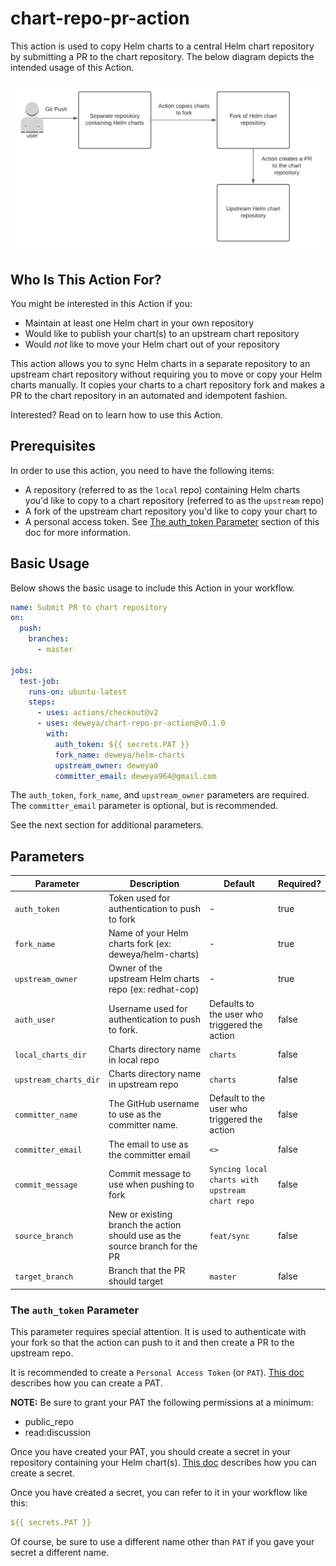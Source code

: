 # chart-repo-pr-action
This action is used to copy Helm charts to a central Helm chart repository by submitting a PR to the chart repository. The below diagram depicts the intended usage of this Action.

![Diagram of chart-repo-pr-action](./images/chart-repo-pr-action.png)

## Who Is This Action For?
You might be interested in this Action if you:
* Maintain at least one Helm chart in your own repository
* Would like to publish your chart(s) to an upstream chart repository
* Would _not_ like to move your Helm chart out of your repository

This action allows you to sync Helm charts in a separate repository to an upstream chart repository without requiring you to move or copy your Helm charts manually. It copies your charts to a chart repository fork and makes a PR to the chart repository in an automated and idempotent fashion.

Interested? Read on to learn how to use this Action.

## Prerequisites
In order to use this action, you need to have the following items:
* A repository (referred to as the `local` repo) containing Helm charts you'd like to copy to a chart repository (referred to as the `upstream` repo)
* A fork of the upstream chart repository you'd like to copy your chart to
* A personal access token. See [The auth_token Parameter](#the-auth_token-parameter) section of this doc for more information.

## Basic Usage
Below shows the basic usage to include this Action in your workflow.
```yaml
name: Submit PR to chart repository
on:
  push:
    branches:
      - master

jobs:
  test-job:
    runs-on: ubuntu-latest
    steps:
      - uses: actions/checkout@v2
      - uses: deweya/chart-repo-pr-action@v0.1.0
        with:
          auth_token: ${{ secrets.PAT }}
          fork_name: deweya/helm-charts
          upstream_owner: deweya0
          committer_email: deweya964@gmail.com
```
The `auth_token`, `fork_name`, and `upstream_owner` parameters are required. The `committer_email` parameter is optional, but is recommended.

See the next section for additional parameters.

## Parameters
| Parameter | Description | Default | Required? |
| --------- | ----------- | ------- | --------- |
| `auth_token` | Token used for authentication to push to fork | - | true |
| `fork_name` | Name of your Helm charts fork (ex: deweya/helm-charts) | - | true |
| `upstream_owner` | Owner of the upstream Helm charts repo (ex: redhat-cop) | - | true |
| `auth_user` | Username used for authentication to push to fork. | Defaults to the user who triggered the action | false |
| `local_charts_dir` | Charts directory name in local repo | `charts` | false |
| `upstream_charts_dir` | Charts directory name in upstream repo | `charts` | false |
| `committer_name` | The GitHub username to use as the committer name. | Default to the user who triggered the action | false |
| `committer_email` | The email to use as the committer email | `<>` | false |
| `commit_message` | Commit message to use when pushing to fork | `Syncing local charts with upstream chart repo` | false |
| `source_branch` | New or existing branch the action should use as the source branch for the PR | `feat/sync` | false |
| `target_branch` | Branch that the PR should target | `master` | false |

### The `auth_token` Parameter
This parameter requires special attention. It is used to authenticate with your fork so that the action can push to it and then create a PR to the upstream repo.

It is recommended to create a `Personal Access Token` (or `PAT`). [This doc](https://docs.github.com/en/free-pro-team@latest/github/authenticating-to-github/creating-a-personal-access-token#creating-a-token) describes how you can create a PAT.

**NOTE:** Be sure to grant your PAT the following permissions at a minimum:
* public_repo
* read:discussion

Once you have created your PAT, you should create a secret in your repository containing your Helm chart(s). [This doc](https://docs.github.com/en/free-pro-team@latest/actions/reference/encrypted-secrets#creating-encrypted-secrets-for-a-repository) describes how you can create a secret.

Once you have created a secret, you can refer to it in your workflow like this:
```yaml
${{ secrets.PAT }}
```

Of course, be sure to use a different name other than `PAT` if you gave your secret a different name.